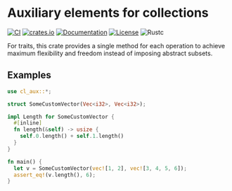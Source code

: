 # Auxiliary elements for collections

[![CI](https://github.com/c410-f3r/cl-traits/workflows/CI/badge.svg)](https://github.com/c410-f3r/cl-traits/actions?query=workflow%3ACI)
[![crates.io](https://img.shields.io/crates/v/cl-traits.svg)](https://crates.io/crates/cl-traits)
[![Documentation](https://docs.rs/cl-traits/badge.svg)](https://docs.rs/cl-traits)
[![License](https://img.shields.io/badge/license-APACHE2-blue.svg)](./LICENSE)
![Rustc](https://img.shields.io/badge/rustc-1.52-lightgray)

For traits, this crate provides a single method for each operation to achieve maximum flexibility and freedom instead of imposing abstract subsets.

## Examples

```rust
use cl_aux::*;

struct SomeCustomVector(Vec<i32>, Vec<i32>);

impl Length for SomeCustomVector {
  #[inline]
  fn length(&self) -> usize {
    self.0.length() + self.1.length()
  }
}

fn main() {
  let v = SomeCustomVector(vec![1, 2], vec![3, 4, 5, 6]);
  assert_eq!(v.length(), 6);
}
```

